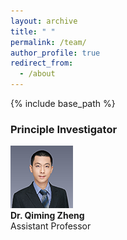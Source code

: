 ```yaml
---
layout: archive
title: " "
permalink: /team/
author_profile: true
redirect_from:
  - /about
---
```


{% include base_path %}

### Principle Investigator

![](qiming3.png)  
**Dr. Qiming Zheng**  
Assistant Professor
  
